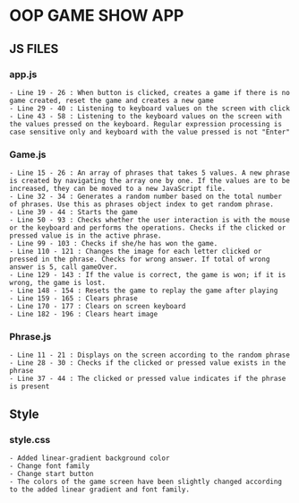 # OOP GAME SHOW APP

## JS FILES

### app.js
    - Line 19 - 26 : When button is clicked, creates a game if there is no game created, reset the game and creates a new game
    - Line 29 - 40 : Listening to keyboard values on the screen with click
    - Line 43 - 58 : Listening to the keyboard values on the screen with the values pressed on the keyboard. Regular expression processing is case sensitive only and keyboard with the value pressed is not "Enter"

### Game.js
    - Line 15 - 26 : An array of phrases that takes 5 values. A new phrase is created by navigating the array one by one. If the values are to be increased, they can be moved to a new JavaScript file.
    - Line 32 - 34 : Generates a random number based on the total number of phrases. Use this as phrases object index to get random phrase.
    - Line 39 - 44 : Starts the game
    - Line 50 - 93 : Checks whether the user interaction is with the mouse or the keyboard and performs the operations. Checks if the clicked or pressed value is in the active phrase. 
    - Line 99 - 103 : Checks if she/he has won the game.
    - Line 110 - 121 : Changes the image for each letter clicked or pressed in the phrase. Checks for wrong answer. If total of wrong answer is 5, call gameOver.
    - Line 129 - 143 : If the value is correct, the game is won; if it is wrong, the game is lost.
    - Line 148 - 154 : Resets the game to replay the game after playing
    - Line 159 - 165 : Clears phrase
    - Line 170 - 177 : Clears on screen keyboard
    - Line 182 - 196 : Clears heart image

### Phrase.js
    - Line 11 - 21 : Displays on the screen according to the random phrase
    - Line 28 - 30 : Checks if the clicked or pressed value exists in the phrase
    - Line 37 - 44 : The clicked or pressed value indicates if the phrase is present

## Style

### style.css
    - Added linear-gradient background color
    - Change font family
    - Change start button 
    - The colors of the game screen have been slightly changed according to the added linear gradient and font family.

